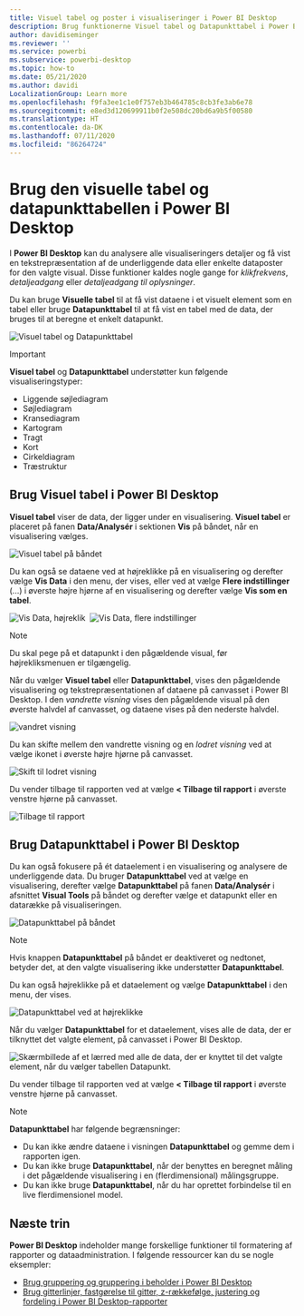 ```yaml
---
title: Visuel tabel og poster i visualiseringer i Power BI Desktop
description: Brug funktionerne Visuel tabel og Datapunkttabel i Power BI Desktop til at få vist detaljer
author: davidiseminger
ms.reviewer: ''
ms.service: powerbi
ms.subservice: powerbi-desktop
ms.topic: how-to
ms.date: 05/21/2020
ms.author: davidi
LocalizationGroup: Learn more
ms.openlocfilehash: f9fa3ee1c1e0f757eb3b464785c8cb3fe3ab6e78
ms.sourcegitcommit: e8ed3d120699911b0f2e508dc20bd6a9b5f00580
ms.translationtype: HT
ms.contentlocale: da-DK
ms.lasthandoff: 07/11/2020
ms.locfileid: "86264724"
---
```

# <a name="use-visual-table-and-data-point-table-in-power-bi-desktop"></a>Brug den visuelle tabel og datapunkttabellen i Power BI Desktop
I **Power BI Desktop** kan du analysere alle visualiseringers detaljer og få vist en tekstrepræsentation af de underliggende data eller enkelte dataposter for den valgte visual. Disse funktioner kaldes nogle gange for *klikfrekvens*, *detaljeadgang* eller *detaljeadgang til oplysninger*.

Du kan bruge **Visuelle tabel** til at få vist dataene i et visuelt element som en tabel eller bruge **Datapunkttabel** til at få vist en tabel med de data, der bruges til at beregne et enkelt datapunkt. 

![Visuel tabel og Datapunkttabel](media/desktop-see-data-see-records/see-data-record.png)

>[!IMPORTANT]
>**Visuel tabel** og **Datapunkttabel** understøtter kun følgende visualiseringstyper:
>  - Liggende søjlediagram
>  - Søjlediagram
>  - Kransediagram
>  - Kartogram
>  - Tragt
>  - Kort
>  - Cirkeldiagram
>  - Træstruktur

## <a name="use-visual-table-in-power-bi-desktop"></a>Brug Visuel tabel i Power BI Desktop

**Visuel tabel** viser de data, der ligger under en visualisering. **Visuel tabel** er placeret på fanen **Data/Analysér** i sektionen **Vis** på båndet, når en visualisering vælges.

![Visuel tabel på båndet](media/desktop-see-data-see-records/visual-table-01.png)

Du kan også se dataene ved at højreklikke på en visualisering og derefter vælge **Vis Data** i den menu, der vises, eller ved at vælge **Flere indstillinger** (...) i øverste højre hjørne af en visualisering og derefter vælge **Vis som en tabel**.

![Vis Data, højreklik](media/desktop-see-data-see-records/visual-table-02.png)&nbsp;&nbsp;![Vis Data, flere indstillinger](media/desktop-see-data-see-records/visual-table-03.png)

> [!NOTE]
> Du skal pege på et datapunkt i den pågældende visual, før højrekliksmenuen er tilgængelig.

Når du vælger **Visuel tabel** eller **Datapunkttabel**, vises den pågældende visualisering og tekstrepræsentationen af dataene på canvasset i Power BI Desktop. I den *vandrette visning* vises den pågældende visual på den øverste halvdel af canvasset, og dataene vises på den nederste halvdel. 

![vandret visning](media/desktop-see-data-see-records/visual-table-04.png)

Du kan skifte mellem den vandrette visning og en *lodret visning* ved at vælge ikonet i øverste højre hjørne på canvasset.

![Skift til lodret visning](media/desktop-see-data-see-records/visual-table-05.png)

Du vender tilbage til rapporten ved at vælge **< Tilbage til rapport** i øverste venstre hjørne på canvasset.

![Tilbage til rapport](media/desktop-see-data-see-records/visual-table-06.png)

## <a name="use-data-point-table-in-power-bi-desktop"></a>Brug Datapunkttabel i Power BI Desktop

Du kan også fokusere på ét dataelement i en visualisering og analysere de underliggende data. Du bruger **Datapunkttabel** ved at vælge en visualisering, derefter vælge **Datapunkttabel** på fanen **Data/Analysér** i afsnittet **Visual Tools** på båndet og derefter vælge et datapunkt eller en datarække på visualiseringen. 

![Datapunkttabel på båndet](media/desktop-see-data-see-records/visual-table-07.png)

> [!NOTE]
> Hvis knappen **Datapunkttabel** på båndet er deaktiveret og nedtonet, betyder det, at den valgte visualisering ikke understøtter **Datapunkttabel**.

Du kan også højreklikke på et dataelement og vælge **Datapunkttabel** i den menu, der vises.

![Datapunkttabel ved at højreklikke](media/desktop-see-data-see-records/visual-table-08.png)

Når du vælger **Datapunkttabel** for et dataelement, vises alle de data, der er tilknyttet det valgte element, på canvasset i Power BI Desktop. 

![Skærmbillede af et lærred med alle de data, der er knyttet til det valgte element, når du vælger tabellen Datapunkt.](media/desktop-see-data-see-records/visual-table-09.png)

Du vender tilbage til rapporten ved at vælge **< Tilbage til rapport** i øverste venstre hjørne på canvasset.


> [!NOTE]
>**Datapunkttabel** har følgende begrænsninger:
> - Du kan ikke ændre dataene i visningen **Datapunkttabel** og gemme dem i rapporten igen.
> - Du kan ikke bruge **Datapunkttabel**, når der benyttes en beregnet måling i det pågældende visualisering i en (flerdimensional) målingsgruppe.
> - Du kan ikke bruge **Datapunkttabel**, når du har oprettet forbindelse til en live flerdimensionel model.

## <a name="next-steps"></a>Næste trin
**Power BI Desktop** indeholder mange forskellige funktioner til formatering af rapporter og dataadministration. I følgende ressourcer kan du se nogle eksempler:

* [Brug gruppering og gruppering i beholder i Power BI Desktop](desktop-grouping-and-binning.md)
* [Brug gitterlinjer, fastgørelse til gitter, z-rækkefølge, justering og fordeling i Power BI Desktop-rapporter](desktop-gridlines-snap-to-grid.md)

